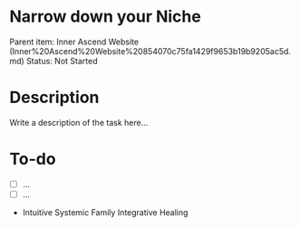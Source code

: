 # Narrow down your Niche

Parent item: Inner Ascend Website (Inner%20Ascend%20Website%20854070c75fa1429f9653b19b9205ac5d.md)
Status: Not Started

# Description

Write a description of the task here...

# To-do

- [ ]  ...
- [ ]  ...

- Intuitive Systemic Family Integrative Healing